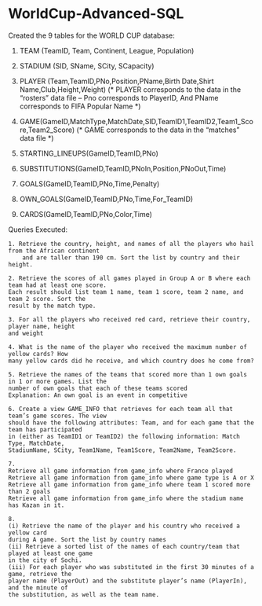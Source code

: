 # WorldCup-Advanced-SQL

Created the 9 tables for the WORLD CUP database:
  1. TEAM (TeamID, Team, Continent, League, Population)
  
  2. STADIUM (SID, SName, SCity, SCapacity)
  
  3. PLAYER (Team,TeamID,PNo,Position,PName,Birth Date,Shirt Name,Club,Height,Weight)
  (* PLAYER corresponds to the data in the “rosters” data file – Pno corresponds to PlayerID,
  And PName corresponds to FIFA Popular Name *)
  4. GAME(GameID,MatchType,MatchDate,SID,TeamID1,TeamID2,Team1_Score,Team2_Score)
  (* GAME corresponds to the data in the “matches” data file *)
  5. STARTING_LINEUPS(GameID,TeamID,PNo)
  6. SUBSTITUTIONS(GameID,TeamID,PNoIn,Position,PNoOut,Time)
  7. GOALS(GameID,TeamID,PNo,Time,Penalty)
  8. OWN_GOALS(GameID,TeamID,PNo,Time,For_TeamID)
  9. CARDS(GameID,TeamID,PNo,Color,Time)
  
  
  
  Queries Executed:
  
    1. Retrieve the country, height, and names of all the players who hail from the African continent
        and are taller than 190 cm. Sort the list by country and their height.
        
    2. Retrieve the scores of all games played in Group A or B where each team had at least one score.
    Each result should list team 1 name, team 1 score, team 2 name, and team 2 score. Sort the
    result by the match type.
    
    3. For all the players who received red card, retrieve their country, player name, height
    and weight
    
    4. What is the name of the player who received the maximum number of yellow cards? How
    many yellow cards did he receive, and which country does he come from?
    
    5. Retrieve the names of the teams that scored more than 1 own goals in 1 or more games. List the
    number of own goals that each of these teams scored
    Explanation: An own goal is an event in competitive 
    
    6. Create a view GAME_INFO that retrieves for each team all that team’s game scores. The view
    should have the following attributes: Team, and for each game that the team has participated
    in (either as TeamID1 or TeamID2) the following information: Match Type, MatchDate,
    StadiumName, SCity, Team1Name, Team1Score, Team2Name, Team2Score.
    
    7. 
    Retrieve all game information from game_info where France played
    Retrieve all game information from game_info where game type is A or X
    Retrieve all game information from game_info where team 1 scored more than 2 goals
    Retrieve all game information from game_info where the stadium name has Kazan in it.
    
    8.
    (i) Retrieve the name of the player and his country who received a yellow card
    during A game. Sort the list by country names
    (ii) Retrieve a sorted list of the names of each country/team that played at least one game
    in the city of Sochi.
    (iii) For each player who was substituted in the first 30 minutes of a game, retrieve the
    player name (PlayerOut) and the substitute player’s name (PlayerIn), and the minute of
    the substitution, as well as the team name.
    
    
    
    
    
    
    
    
    
    
